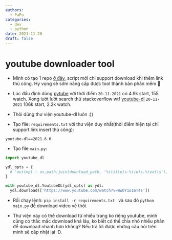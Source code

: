 ```yaml
---
authors:
  - PaPu
categories:
  - dev
  - python
date: 2021-11-20
draft: false
---
```


# youtube downloader tool

- Mình có tạo 1 repo [ở đây](https://github.com/y110t/ydl), script mới chỉ support download khi thêm link thủ công. Hy vọng sẽ sớm nâng cấp được tool thành bản phần mềm :muscle:

- Lúc đầu định dùng [pytube](https://github.com/pytube/pytube) với thời điểm `20-11-2021` có 4.9k start, 155 watch. Xong lướt lướt search thử stackoverflow wtf [youtube-dl](https://github.com/ytdl-org/youtube-dl) `20-11-2021` 106k start, 2.2k watch.

- Thôi dùng thư viện youtube-dl luôn :))
<!-- more -->
- Tạo file: `requirements.txt` với thư viện duy nhất(thời điểm hiện tại chỉ support link insert thủ công):

```linenums="1"
youtube-dl==2021.6.6
```

- Tạo file `main.py`:

```python linenums="1"
import youtube_dl

ydl_opts = {
  # 'outtmpl': os.path.join(download_path, '%(title)s-%(id)s.%(ext)s'),
}

with youtube_dl.YoutubeDL(ydl_opts) as ydl:
  ydl.download(['https://www.youtube.com/watch?v=WwOY1o16T4s'])
```

- Rồi chạy lệnh: `pip install -r requirements.txt ` và sau đó `python main.py` để download video về thôi.

- Thư viện này có thể download từ nhiều trang ko riêng youtube, mình cũng có thắc mắc download khá lâu, ko biết có thể chia nhỏ nhiều phần để download nhanh hơn không? Nếu trả lời được những câu hỏi trên mình sẽ câp nhật lại :D.
